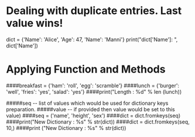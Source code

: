 # Dealing with duplicate entries. Last value wins!
dict = {'Name': 'Alice', 'Age': 47, 'Name': 'Manni'}
print("dict['Name']: ", dict['Name'])




# Applying Function and Methods
####breakfast = {'ham': 'roll', 'egg': 'scramble'}
####lunch = {'burger': 'well', 'fries': 'yes', 'salad': 'yes'}
####print("Length : %d" % len (lunch))



#####seq -- list of values which would be used for dictionary keys preparation.
#####value -- if provided then value would be set to this value)
####seq = ('name', 'height', 'sex')
####dict = dict.fromkeys(seq)
####print("New Dictionary : %s" %  str(dict)) 
####dict = dict.fromkeys(seq, 10,)
####print ("New Dictionary : %s" %  str(dict))



